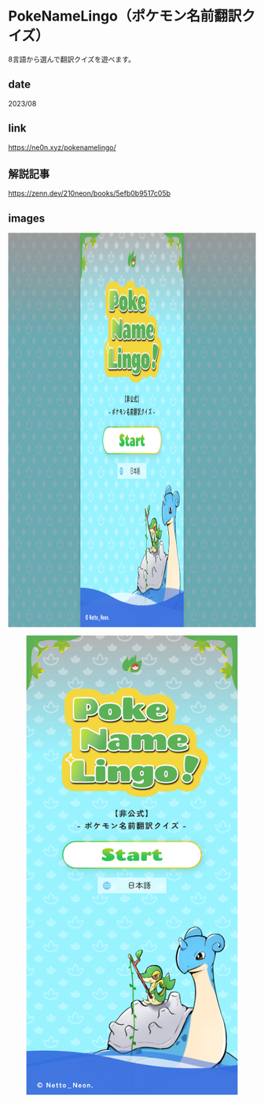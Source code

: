 # PokeNameLingo（ポケモン名前翻訳クイズ）

<p class="description">8言語から選んで翻訳クイズを遊べます。</p>

## date

<p class="date">2023/08</p>

## link

<a class="link" target="_blank">https://ne0n.xyz/pokenamelingo/</a>

## 解説記事

<a class="article" target="_blank">https://zenn.dev/210neon/books/5efb0b9517c05b</a>

## images

<p align='center'>
<img class="image_pc" src="./_pc.png" width="1280" height="800" alt="PC">
</p>

<p align='center'>
<img class="image_sp" src="./_sp.png" width="430" height="932" alt="SP">
</p>
